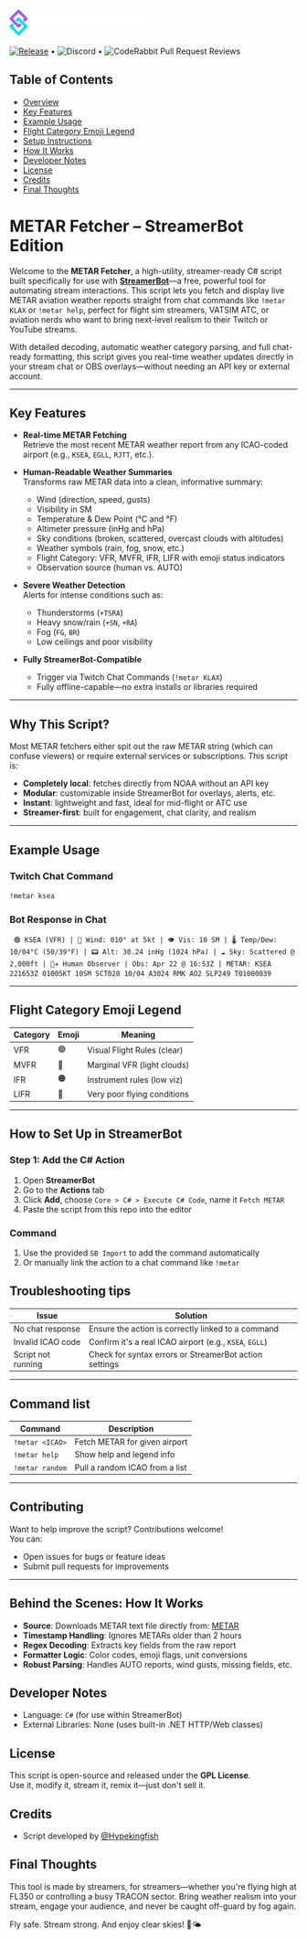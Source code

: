 <!-- Keywords: METAR, StreamerBot, C# Script, Twitch Weather Bot, VATSIM Tools, Aviation Weather, OBS Overlay, Real-time METAR -->

<h1>
  <img src="https://raw.githubusercontent.com/Hypekingfish/Metar/main/assets/streamerbot-logo-text.svg" width="250" valign="middle" alt="StreamerBot Logo">
</h1>

[![Release](https://img.shields.io/github/v/release/hypekingfish/Metar)](https://github.com/hypekingfish/Metar/releases) • ![Discord](https://img.shields.io/discord/858390516223311922?logo=discord&label=Discord&labelColor=RGB%3A88101242) • ![CodeRabbit Pull Request Reviews](https://img.shields.io/coderabbit/prs/github/Hypekingfish/Metar?utm_source=oss&utm_medium=github&utm_campaign=Hypekingfish%2FMetar&labelColor=171717&color=FF570A&link=https%3A%2F%2Fcoderabbit.ai&label=CodeRabbit+Reviews)

## Table of Contents
- [Overview](#metar-fetcher--streamerbot-edition)
- [Key Features](#key-features)
- [Example Usage](#example-usage)
- [Flight Category Emoji Legend](#flight-category-emoji-legend)
- [Setup Instructions](#how-to-set-up-in-streamerbot)
- [How It Works](#behind-the-scenes-how-it-works)
- [Developer Notes](#developer-notes)
- [License](#license)
- [Credits](#Credits)
- [Final Thoughts](#final-thoughts)


# METAR Fetcher – StreamerBot Edition

Welcome to the **METAR Fetcher**, a high-utility, streamer-ready C# script built specifically for use with [**StreamerBot**](https://streamer.bot)—a free, powerful tool for automating stream interactions. This script lets you fetch and display live METAR aviation weather reports straight from chat commands like `!metar KLAX` or `!metar help`, perfect for flight sim streamers, VATSIM ATC, or aviation nerds who want to bring next-level realism to their Twitch or YouTube streams.

With detailed decoding, automatic weather category parsing, and full chat-ready formatting, this script gives you real-time weather updates directly in your stream chat or OBS overlays—without needing an API key or external account.

---

## Key Features

- **Real-time METAR Fetching**  
  Retrieve the most recent METAR weather report from any ICAO-coded airport (e.g., `KSEA`, `EGLL`, `RJTT`, etc.).

- **Human-Readable Weather Summaries**  
  Transforms raw METAR data into a clean, informative summary:
  - Wind (direction, speed, gusts)
  - Visibility in SM
  - Temperature & Dew Point (°C and °F)
  - Altimeter pressure (inHg and hPa)
  - Sky conditions (broken, scattered, overcast clouds with altitudes)
  - Weather symbols (rain, fog, snow, etc.)
  - Flight Category: VFR, MVFR, IFR, LIFR with emoji status indicators
  - Observation source (human vs. AUTO)

- **Severe Weather Detection**  
  Alerts for intense conditions such as:
  - Thunderstorms (`+TSRA`)
  - Heavy snow/rain (`+SN`, `+RA`)
  - Fog (`FG`, `BR`)
  - Low ceilings and poor visibility

- **Fully StreamerBot-Compatible**  
  - Trigger via Twitch Chat Commands (`!metar KLAX`)
  - Fully offline-capable—no extra installs or libraries required

---

## Why This Script?

Most METAR fetchers either spit out the raw METAR string (which can confuse viewers) or require external services or subscriptions. This script is:
- **Completely local**: fetches directly from NOAA without an API key
- **Modular**: customizable inside StreamerBot for overlays, alerts, etc.
- **Instant**: lightweight and fast, ideal for mid-flight or ATC use
- **Streamer-first**: built for engagement, chat clarity, and realism

---

## Example Usage

### Twitch Chat Command

```bash
!metar ksea
```

### Bot Response in Chat

` 🟢 KSEA (VFR) | 💨 Wind: 010° at 5kt | 👁️ Vis: 10 SM | 🌡️ Temp/Dew: 10/04°C (50/39°F) | 📟 Alt: 30.24 inHg (1024 hPa) | ☁️ Sky: Scattered @ 2,000ft | 👨‍✈️ Human Observer | Obs: Apr 22 @ 16:53Z | METAR: KSEA 221653Z 01005KT 10SM SCT020 10/04 A3024 RMK AO2 SLP249 T01000039`


---

## Flight Category Emoji Legend

| Category | Emoji | Meaning                      |
|----------|-------|------------------------------|
| VFR      | 🟢    | Visual Flight Rules (clear)  |
| MVFR     | 🔵    | Marginal VFR (light clouds)  |
| IFR      | 🟠    | Instrument rules (low viz)   |
| LIFR     | 🔴    | Very poor flying conditions  |

---

## How to Set Up in StreamerBot

### Step 1: Add the C# Action
1. Open **StreamerBot**
2. Go to the **Actions** tab
3. Click **Add**, choose `Core > C# > Execute C# Code`, name it `Fetch METAR`
4. Paste the script from this repo into the editor

### Command

1. Use the provided `SB Import` to add the command automatically  
2. Or manually link the action to a chat command like `!metar`

## Troubleshooting tips

| Issue                          | Solution                                                 |
|-------------------------------|----------------------------------------------------------|
| No chat response              | Ensure the action is correctly linked to a command       |
| Invalid ICAO code             | Confirm it's a real ICAO airport (e.g., `KSEA`, `EGLL`)  |
| Script not running            | Check for syntax errors or StreamerBot action settings   |

---

## Command list

| Command          | Description                                 |
|------------------|---------------------------------------------|
| `!metar <ICAO>`  | Fetch METAR for given airport               |
| `!metar help`    | Show help and legend info                   |
| `!metar random`  | Pull a random ICAO from a list              |

---

## Contributing

Want to help improve the script? Contributions welcome!  
You can:

- Open issues for bugs or feature ideas
- Submit pull requests for improvements

---
## Behind the Scenes: How It Works

- **Source**: Downloads METAR text file directly from: [METAR](https://tgftp.nws.noaa.gov/data/observations/metar/stations/KSEA.TXT)
- **Timestamp Handling**: Ignores METARs older than 2 hours
- **Regex Decoding**: Extracts key fields from the raw report
- **Formatter Logic**: Color codes, emoji flags, unit conversions
- **Robust Parsing**: Handles AUTO reports, wind gusts, missing fields, etc.

## Developer Notes

- Language: `C#` (for use within StreamerBot)
- External Libraries: None (uses built-in .NET HTTP/Web classes)

## License

This script is open-source and released under the **GPL License**.  
Use it, modify it, stream it, remix it—just don't sell it.

## Credits

- Script developed by [@Hypekingfish](https://github.com/Hypekingfish)

## Final Thoughts

This tool is made by streamers, for streamers—whether you're flying high at FL350 or controlling a busy TRACON sector. Bring weather realism into your stream, engage your audience, and never be caught off-guard by fog again.

Fly safe. Stream strong. And enjoy clear skies! 🛫🌤️
